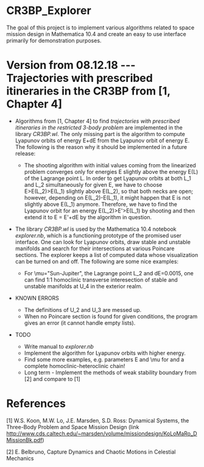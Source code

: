 # CR3BP_Explorer

The goal of this project is to implement various algorithms related to space mission design in Mathematica 10.4 and create an easy to use interface primarily for demonstration purposes. 


Version from 08.12.18 --- Trajectories with prescribed itineraries in the CR3BP from [1, Chapter 4]
=====================

* Algorithms from [1, Chapter 4] to find *trajectories with prescribed itineraries in the restricted 3-body problem* are implemented in the library *CR3BP.wl*. The only missing part is the algorithm to compute Lyapunov orbits of energy E+dE from the Lyapunov orbit of energy E. The following is the reason why it should be implemented in a future release: 

  * The shooting algorithm with initial values coming from the linearized problem converges only for energies E slightly above the energy E(L) of the Lagrange point L. In order to get Lyapunov orbits at both L_1 and L_2 simultaneously for given E, we have to choose E>E(L_2)>E(L_1) slightly above E(L_2), so that both necks are open; however, depending on E(L_2)-E(L_1), it might happen that E is not slightly above E(L_1) anymore. Therefore, we have to find the Lyapunov orbit for an energy E(L_2)>E'>E(L_1) by shooting and then extend it to E = E'+dE by the algorithm in question. 

* The library *CR3BP.wl* is used by the Mathematica 10.4 notebook *explorer.nb*, which is a functioning prototype of the promised user interface. One can look for Lyapunov orbits, draw stable and unstable manifolds and search for their intersections at various Poincare sections. The explorer keeps a list of computed data whose visualization can be turned on and off. The following are some nice examples:
  * For \mu="Sun-Jupiter",  the Lagrange point L_2 and dE=0.0015, one can find 1:1 homoclinic transverse interesection of stable and unstable manifolds at U_4 in the exterior realm.

* KNOWN ERRORS
  * The definitions of U_2 and U_3 are messed up.
  * When no Poincare section is found for given conditions, the program gives an error (it cannot handle empty lists). 

* TODO
  * Write manual to *explorer.nb*
  * Implement the algorithm for Lyapunov orbits with higher energy.
  * Find some more examples, e.g. parameters E and \mu for and a complete homoclinic-heteroclinic chain!
  * Long term - Implement the methods of weak stability boundary from [2] and compare to [1]

References
==========

[1] W.S. Koon, M.W. Lo, J.E. Marsden, S.D. Ross: Dynamical Systems, the Three-Body Problem
and Space Mission Design (link http://www.cds.caltech.edu/~marsden/volume/missiondesign/KoLoMaRo_DMissionBk.pdf)

[2] E. Belbruno, Capture Dynamics and Chaotic Motions in Celestial Mechanics
